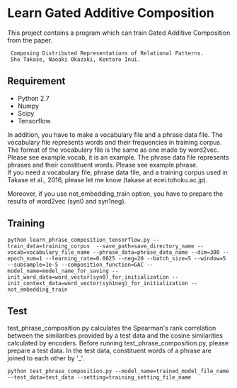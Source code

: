# Learn Gated Additive Composition

This project contains a program which can train Gated Additive Composition from the paper.

     Composing Distributed Representations of Relational Patterns.
     Sho Takase, Naoaki Okazaki, Kentaro Inui.

## Requirement

* Python 2.7
* Numpy
* Scipy
* Tensorflow

In addition, you have to make a vocabulary file and a phrase data file. The vocabulary file represents words and their frequencies in training corpus. The format of the vocabulary file is the same as one made by word2vec. Please see example.vocab, it is an example. The phrase data file represents phrases and their constituent words. Please see example.phrase.  
If you need a vocabulary file, phrase data file, and a training corpus used in Takase et al., 2016, please let me know (takase at ecei.tohoku.ac.jp).

Moreover, if you use not_embedding_train option, you have to prepare the results of word2vec (syn0 and syn1neg).

## Training

```
python learn_phrase_composition_tensorflow.py --train_data=training_corpus  --save_path=save_directory_name --vocab=vocabulary_file_name --phrase_data=phrase_data_name --dim=300 --epoch_num=1 --learning_rate=0.0025 --neg=20 --batch_size=5 --window=5 --subsample=1e-5 --composition_function=GAC --model_name=model_name_for_saving --init_word_data=word_vector(syn0)_for_initialization --init_context_data=word_vector(syn1neg)_for_initialization --not_embedding_train
```

## Test

test_phrase_composition.py calculates the Spearman's rank correlation between the similarities provided by a test data and the cosine similarities calculated by encoders. Before running test_phrase_composition.py, please prepare a test data. In the test data, constituent words of a phrase are joined to each other by '_'.

```
python test_phrase_composition.py --model_name=trained_model_file_name  --test_data=test_data --setting=training_setting_file_name
```

